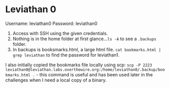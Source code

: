 # Leviathan 0

Username: leviathan0
Password: leviathan0

1. Access with SSH using the given credentials.
2. Nothing is in the home folder at first glance...`ls -A` to see a `.backups` folder.
3. In backups is booksmarks.html, a large html file. `cat bookmarks.html | grep leviathan` to find the password for leviathan1.

I also initially copied the bookmarks file locally using scp: `scp -P 2223 leviathan0@leviathan.labs.overthewire.org:/home/leviathan0/.backup/bookmarks.html .` - this command is useful and has been used later in the challenges when I need a local copy of a binary.
